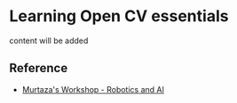# Learning Open CV essentials
content will be added

## Reference
- [Murtaza's Workshop - Robotics and AI](https://www.youtube.com/playlist?list=PLMoSUbG1Q_r_sc0x7ndCsqdIkL7dwrmNF)
